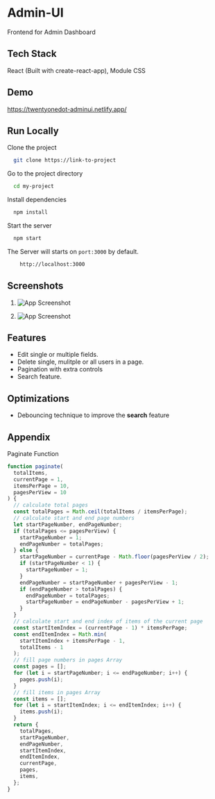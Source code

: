 # Admin-UI

Frontend for Admin Dashboard

## Tech Stack

React (Built with create-react-app), Module CSS

## Demo

https://twentyonedot-adminui.netlify.app/

## Run Locally

Clone the project

```bash
  git clone https://link-to-project
```

Go to the project directory

```bash
  cd my-project
```

Install dependencies

```bash
  npm install
```

Start the server

```bash
  npm start
```

The Server will starts on `port:3000` by default.

```bash
    http://localhost:3000
```

## Screenshots

1. ![App Screenshot](https://i.postimg.cc/qvb7vjD9/Clean-Shot-2021-07-19-at-15-30-42-2x.png)

2. ![App Screenshot](https://i.postimg.cc/G2jVbSqD/Clean-Shot-2021-07-19-at-15-32-57-2x.png)

## Features

- Edit single or multiple fields.
- Delete single, mulitple or all users in a page.
- Pagination with extra controls
- Search feature.

## Optimizations

- Debouncing technique to improve the **search** feature

## Appendix
Paginate Function
```javascript
function paginate(
  totalItems,
  currentPage = 1,
  itemsPerPage = 10,
  pagesPerView = 10
) {
  // calculate total pages
  const totalPages = Math.ceil(totalItems / itemsPerPage);
  // calculate start and end page numbers
  let startPageNumber, endPageNumber;
  if (totalPages <= pagesPerView) {
    startPageNumber = 1;
    endPageNumber = totalPages;
  } else {
    startPageNumber = currentPage - Math.floor(pagesPerView / 2);
    if (startPageNumber < 1) {
      startPageNumber = 1;
    }
    endPageNumber = startPageNumber + pagesPerView - 1;
    if (endPageNumber > totalPages) {
      endPageNumber = totalPages;
      startPageNumber = endPageNumber - pagesPerView + 1;
    }
  }
  // calculate start and end index of items of the current page
  const startItemIndex = (currentPage - 1) * itemsPerPage;
  const endItemIndex = Math.min(
    startItemIndex + itemsPerPage - 1,
    totalItems - 1
  );
  // fill page numbers in pages Array
  const pages = [];
  for (let i = startPageNumber; i <= endPageNumber; i++) {
    pages.push(i);
  }
  // fill items in pages Array
  const items = [];
  for (let i = startItemIndex; i <= endItemIndex; i++) {
    items.push(i);
  }
  return {
    totalPages,
    startPageNumber,
    endPageNumber,
    startItemIndex,
    endItemIndex,
    currentPage,
    pages,
    items,
  };
}
```
